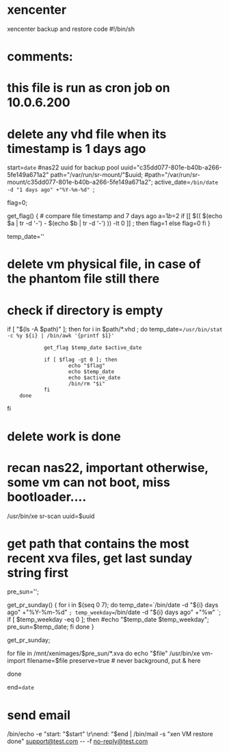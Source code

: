 xencenter
=========

xencenter backup and restore code
#!/bin/sh

# comments:
# this file is run as cron job on 10.0.6.200
# delete any vhd file when its timestamp is 1 days ago

start=`date`
#nas22 uuid for backup pool
uuid="c35dd077-801e-b40b-a266-5fe149a671a2"
path="/var/run/sr-mount/"$uuid;
#path="/var/run/sr-mount/c35dd077-801e-b40b-a266-5fe149a671a2";
active_date=`/bin/date -d "1 days ago" +"%Y-%m-%d" `;

flag=0;

get_flag() {
        # compare file timestamp and 7 days ago
        a=$1
        b=$2
        if [[ $((  $(echo $a | tr -d '-')   -  $(echo $b | tr -d '-')  )) -lt 0 ]] ; then
                flag=1
        else
                flag=0
        fi
}


temp_date=''


# delete vm physical file, in case of the phantom file still there
# check if directory is empty
if [ "$(ls -A $path)" ]; then
        for i in $path/*.vhd ; do
                temp_date=`/usr/bin/stat -c %y ${i} | /bin/awk '{printf $1}'`

                get_flag $temp_date $active_date

                if [ $flag -gt 0 ]; then
                        echo "$flag"
                        echo $temp_date
                        echo $active_date
                        /bin/rm "$i"
                fi
        done
fi

# delete work is done

# recan nas22, important otherwise, some vm can not boot, miss bootloader....
/usr/bin/xe sr-scan uuid=$uuid
#


# get path that contains the most recent xva files, get last sunday string first
pre_sun='';

get_pr_sunday()
{
        for i in $(seq 0 7); do
                temp_date=`/bin/date -d "${i} days ago" +"%Y-%m-%d" `;
                temp_weekday=`/bin/date -d "${i} days ago" +"%w" `;
                if [ $temp_weekday -eq 0 ]; then
                        #echo "$temp_date   $temp_weekday";
                        pre_sun=$temp_date;
                fi
        done
}


get_pr_sunday;


for file in /mnt/xenimages/$pre_sun/*.xva
do
    echo "$file"
    /usr/bin/xe vm-import filename=$file preserve=true # never background, put & here

done

end=`date`
# send email
/bin/echo -e "start: "$start" \r\nend: "$end | /bin/mail -s "xen VM restore done" support@test.com -- -f no-reply@test.com
















